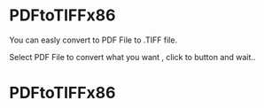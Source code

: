 # PDFtoTIFFx86
You can easly convert to PDF File to .TIFF file.

Select PDF File to convert what you want , click to button and wait..

# PDFtoTIFFx86
